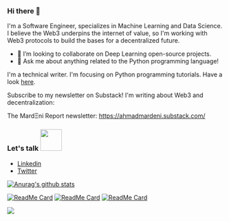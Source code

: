### Hi there 👋
I'm a Software Engineer, specializes in Machine Learning and Data Science. I believe the Web3 underpins the internet of value, so I'm working with Web3 protocols to build the bases for a decentralized future.
- 🌟 I’m looking to collaborate on Deep Learning open-source projects.
- 💬 Ask me about anything related to the Python programming language!

I'm a technical writer. I'm focusing on Python programming tutorials. Have a look [here](https://www.section.io/engineering-education/authors/ahmad-mardeni/).

Subscribe to my newsletter on Substack! I'm writing about Web3 and decentralization:

The MardΞni Report newsletter: https://ahmadmardeni.substack.com/

### Let's talk <img src="https://media1.giphy.com/media/Qyo4wXCuIUNZJ4Qykp/giphy.gif" width="50">
  - [Linkedin](https://www.linkedin.com/in/ahmad-mardeni-369b3019b/)
  - [Twitter](https://twitter.com/Mardeni01)
  
  

[![Anurag's github stats](https://github-readme-stats.vercel.app/api?username=ahmadmardeni1&show_icons=true&theme=tokyonight)](https://github.com/anuraghazra/github-readme-stats)

[![ReadMe Card](https://github-readme-stats.vercel.app/api/pin/?username=ahmadmardeni1&repo=BSC-scan-bot&theme=tokyonight)](https://github.com/ahmadmardeni1/BSC-scan-bot)
[![ReadMe Card](https://github-readme-stats.vercel.app/api/pin/?username=ahmadmardeni1&repo=Stock-price-predection-using-Python&theme=tokyonight)](https://github.com/ahmadmardeni1/Stock-price-predection-using-Python)
[![ReadMe Card](https://github-readme-stats.vercel.app/api/pin/?username=ahmadmardeni1&repo=Parkinson-Prediction&theme=tokyonight)](https://github.com/ahmadmardeni1/Parkinson-Prediction)



![](https://komarev.com/ghpvc/?username=ahmadmardeni1&color=blue)
 
